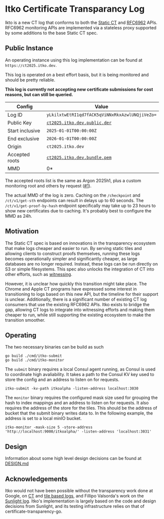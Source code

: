 # Itko Certificate Transparancy Log

Ikto is a new CT log that conforms to both the [Static CT](https://c2sp.org/static-ct-api) and [RFC6962](https://datatracker.ietf.org/doc/html/rfc6962) APIs. RFC6962 monitoring APIs are implemented via a stateless proxy supported by some additions to the base Static CT spec.

## Public Instance

An operating instance using this log implementation can be found at `https://ct2025.itko.dev`.

This log is operated on a best effort basis, but it is being monitored and should be pretty reliable.

**This log is currently not accepting new certificate submissions for cost reasons, but can still be queried.**

| Config          | Value                                                                                  |
| --------------- | -------------------------------------------------------------------------------------- |
| Log ID          | `yLkilxtwEtRI1qd7fACK5qViNNxRkxAzwlUNQjiVeZo=`                                         |
| Public Key      | [`ct2025.itko.dev.public.der`](ct2025.itko.dev.public.der)                             |
| Start inclusive | `2025-01-01T00:00:00Z`                                                                 |
| End exclusive   | `2026-01-01T00:00:00Z`                                                                 |
| Origin          | `ct2025.itko.dev`                                                                      |
| Accepted roots  | [`ct2025.itko.dev.bundle.pem`](ct2025.itko.dev.bundle.pem) |
| MMD             | 0\*                                                                                    |

The accepted roots list is the same as Argon 2025h1, plus a custom monitoring root and others by request ([#1]).

[#1]: https://github.com/aditsachde/itko/issues/1

The actual MMD of the log is zero. Caching on the `/checkpoint` and `/ct/v1/get-sth` endpoints can result in delays up to 60 seconds. The `/ct/v1/get-proof-by-hash` endpoint specifically may take up to 23 hours to show new certificates due to caching. It's probably best to configure the MMD as 24h.


## Motivation

The Static CT spec is based on innovations in the transparency ecosystem that make logs cheaper and easier to run. By serving static tiles and allowing clients to construct proofs themselves, running these logs becomes operationally simpler and significantly cheaper, as large databases are no longer required. Instead, these logs can be run directly on S3 or simple filesystems. This spec also unlocks the integration of CT into other efforts, such as [witnessing](https://github.com/transparency-dev/armored-witness/tree/main).

However, it is unclear how quickly this transition might take place. The Chrome and Apple CT programs have expressed some interest in transitioning to logs based on this new API, but the timeline for their support is unclear. Additionally, there is a significant number of existing CT log consumers that use the existing RFC6962 APIs. Itko exists to bridge the gap, allowing CT logs to integrate into witnessing efforts and making them cheaper to run, while still supporting the existing ecosystem to make the transition smoother.

## Operating

The two necessary binaries can be build as such

```
go build ./cmd/itko-submit
go build ./cmd/itko-monitor
```

The `submit` binary requires a local Consul agent running, as Consul is used to coordinate high avaliability. It takes a path to the Consul KV key used to store the config and an address to listen on for requests.

```
itko-submit -kv-path itkoalpha -listen-address localhost:3030
```

The `monitor` binary requires the configured mask size used for grouping the hash to index mappings and an address to listen on for requests. It also requires the address of the store for the tiles. This should be the address of bucket that the submit binary writes data to. In the following example, the address is set to a local minIO bucket.

```
itko-monitor -mask-size 5 -store-address 'http://localhost:9000/itkoalpha/' -listen-address 'localhost:3031'
```

## Design

Information about some high level design decisions can be found at [DESIGN.md](DESIGN.md)

## Acknowledgements

Itko would not have been possible without the transparency work done at Google, on [CT](https://github.com/google/certificate-transparency-go/) and [tile based logs](https://research.swtch.com/tlog), and Fillipo Valsorda's work on the [Sunlight log](https://sunlight.dev). Itko's implementation is largely based on the code and design decisions from Sunlight, and its testing infrastructure relies on that of certificate-transparency-go.
